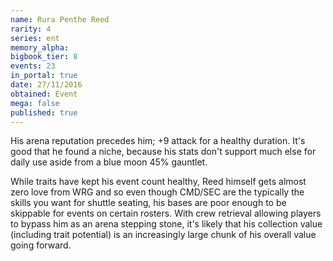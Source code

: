 ```yaml
---
name: Rura Penthe Reed
rarity: 4
series: ent
memory_alpha:
bigbook_tier: 8
events: 23
in_portal: true
date: 27/11/2016
obtained: Event
mega: false
published: true
---
```


His arena reputation precedes him; +9 attack for a healthy duration. It's good that he found a niche, because his stats don't support much else for daily use aside from a blue moon 45% gauntlet.

While traits have kept his event count healthy, Reed himself gets almost zero love from WRG and so even though CMD/SEC are the typically the skills you want for shuttle seating, his bases are poor enough to be skippable for events on certain rosters. With crew retrieval allowing players to bypass him as an arena stepping stone, it's likely that his collection value (including trait potential) is an increasingly large chunk of his overall value going forward.
